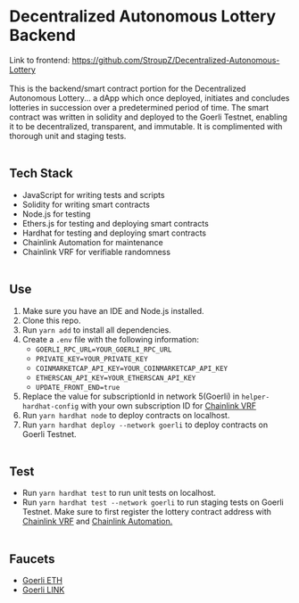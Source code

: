 # Decentralized Autonomous Lottery Backend
Link to frontend: https://github.com/StroupZ/Decentralized-Autonomous-Lottery
<br><br>
This is the backend/smart contract portion for the Decentralized Autonomous Lottery... a dApp which once deployed, initiates and concludes lotteries in succession over a predetermined period of time. The smart contract was written in solidity and deployed to the Goerli Testnet, enabling it to be decentralized, transparent, and immutable. It is complimented with thorough unit and staging tests.
<br><br>
## Tech Stack
- JavaScript for writing tests and scripts
- Solidity for writing smart contracts
- Node.js for testing
- Ethers.js for testing and deploying smart contracts
- Hardhat for testing and deploying smart contracts
- Chainlink Automation for maintenance
- Chainlink VRF for verifiable randomness
<br><br>
## Use
1. Make sure you have an IDE and Node.js installed.
2. Clone this repo.
3. Run `yarn add` to install all dependencies.
4. Create a `.env` file with the following information:
   - `GOERLI_RPC_URL=YOUR_GOERLI_RPC_URL`
   - `PRIVATE_KEY=YOUR_PRIVATE_KEY`
   - `COINMARKETCAP_API_KEY=YOUR_COINMARKETCAP_API_KEY`
   - `ETHERSCAN_API_KEY=YOUR_ETHERSCAN_API_KEY`
   - `UPDATE_FRONT_END=true`
5. Replace the value for subscriptionId in network 5(Goerli) in `helper-hardhat-config` with your own subscription ID for [Chainlink VRF](https://vrf.chain.link/goerli) 
6. Run `yarn hardhat node` to deploy contracts on localhost.
7. Run `yarn hardhat deploy --network goerli` to deploy contracts on Goerli Testnet.
<br><br>
## Test
- Run `yarn hardhat test` to run unit tests on localhost.
- Run `yarn hardhat test --network goerli` to run staging tests on Goerli Testnet. Make sure to first register the lottery contract address with [Chainlink VRF](https://vrf.chain.link/goerli) and [Chainlink Automation.](https://automation.chain.link/goerli)
<br><br>
## Faucets
- [Goerli ETH](https://goerlifaucet.com/)
- [Goerli LINK](https://faucets.chain.link/goerli)
